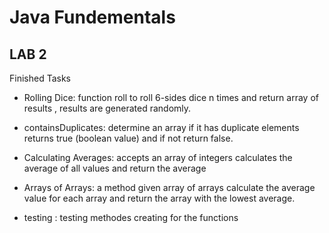  # Java Fundementals


 ## LAB 2 

 Finished Tasks 

* Rolling Dice: function roll to roll 6-sides dice n times and return array of results , results are generated randomly.

* containsDuplicates: determine an array if it has duplicate elements returns true (boolean value) and if not return false.

* Calculating Averages: accepts an array of integers calculates the average of all values and return the average 

* Arrays of Arrays: a method given array of arrays calculate the average value for each array and return the array with the lowest average.

* testing : testing methodes creating for the functions
